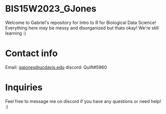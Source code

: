 # BIS15W2023_GJones

Welcome to Gabriel's repository for Intro to R for Biological Data Science! Everything here *may* be messy and disorganized but thats okay! We're still learning :)  

# Contact info
Email: gqjones@ucdavis.edu
discord: Quift#5960

# Inquiries

Feel free to message me on discord if you have any questions or need help! :)

